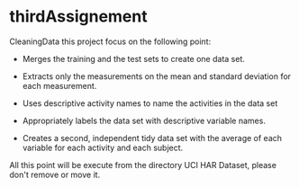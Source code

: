 # thirdAssignement
CleaningData
this project focus on the following point:
  - Merges the training and the test sets to create one data set.

  - Extracts only the measurements on the mean and standard deviation for each measurement. 

  - Uses descriptive activity names to name the activities in the data set

  - Appropriately labels the data set with descriptive variable names. 
  
  - Creates a second, independent tidy data set with the average of each variable for each activity and each subject.

All this point will be execute from the directory UCI HAR Dataset, please don't remove or move it.
